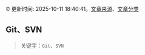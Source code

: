 :alarm_clock: 更新时间: 2025-10-11 18:40:41。[文章来源](/README.md)、[文章分类](/TAGS.md)

## Git、SVN


> 关键字：`Git`、`SVN`



